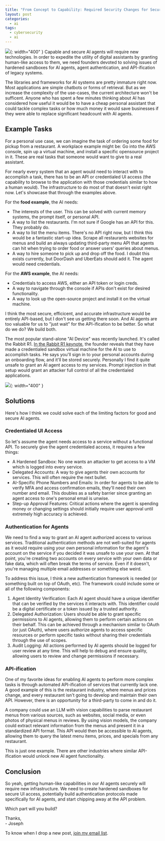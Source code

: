 ```yaml
---
title: "From Concept to Capability: Required Security Changes for Secure AI Agents"
layout: post
categories:
  - ai
tags:
  - cybersecurity
  - ai
---
```


![](https://i.imgur.com/dXiJCDT.jpeg){: width="400" }
Capable and secure AI agents will require new technologies. In order to expedite the utility of digital assistants by granting human-like access to them, we need founders devoted to solving issues of hardened sandboxes for AI agents, agent authentication, and API-ification of legacy systems.

The libraries and frameworks for AI systems are pretty immature right now. Most applications are simple chatbots or forms of retrieval. But as we increase the complexity of the use-cases, the current architecture won't be sufficent. Anyone who has spent a few minutes thinking about AI has considered how useful it would be to have a cheap personal assistant that could tackle complex tasks or how much money it would save businesses if they were able to replace significant headcount with AI agents.

## Example Tasks
For a personal use case, we can imagine the task of ordering some food for pickup from a restaurant. A workplace example might be: Go into the AWS console, spin up a virtual machine, and install a specific opensource project in it. These are real tasks that someone would want to give to a real assistant.  

For nearly every system that an agent would need to interact with to accomplish a task, there has to be an API or credentialed UI access (the capability to browse to the application with those credentials similar to how a human would). The infrastructure to do most of that doesn't exist right now. Let's showcase that through the examples above. 

For the **food example**, the AI needs:
- The interests of the user. This can be solved with current memory systems, the prompt itself, or personal API.
- A way to list the restaurants. I'm not sure if Google has an API for this. They probably do. 
- A way to list the menu items. There's no API right now, but I think this would be a fantastic start-up idea. Scrape all restaurants websites for menus and build an always updating third-party menu API that agents can hit when trying to order food or answer users' queries about menus. 
- A way to hire someone to pick up and drop off the food. I doubt this exists currently, but DoorDash and UberEats should add it. The agent would need credentials.

For the **AWS example**, the AI needs:
- Credentials to access AWS, either an API token or login creds.
- A way to navigate through the console if APIs don't exist for desired functionality. 
- A way to look up the open-source project and install it on the virtual machine.

I think the most secure, efficicent, and accurate infrastructure would be entirely API-based, but I don't see us getting there soon. And AI agents are too valuable for us to "just wait" for the API-ification to be better. So what do we do? We build both. 

The most popular stand-alone "AI Device" was recently launched. It's called the Rabbit R1. [In the Rabbit R1 keynote](https://www.rabbit.tech/keynote), the founder reveals that they have made a credentialed sandbox virtual machine for the AI to use to accomplish tasks. He says you'll sign in to your personal accounts during an onboarding flow, and it'll be stored securely. Personally I find it quite unsafe to grant an AI agent access to my services. Prompt injection in that setup would grant an attacker full control of all the credentialed applications.

![](https://i.imgur.com/6nPI4eB.png){: width="400" }
## Solutions
Here's how I think we could solve each of the limiting factors for good and secure AI agents.

### Credentialed UI Access
So let's assume the agent needs access to a service without a functional API. To securely give the agent credentialed access, it requires a few things:
- A Hardened Sandbox: No one wants an attacker to get access to a VM which is logged into every service.
- Delegated Accounts: A way to give agents their own accounts for services. This will often require the next bullet.
- AI-Specific Phone Numbers and Emails: In order for agents to be able to verify MFA and access confirmation emails, they'll need their own number and email. This doubles as a safety barrier since granting an agent access to one's personal email is unwise.
- Step-up Approval Features: Critical actions where the agent is spending money or changing settings should initially require user approval until extremely high accuracy is achieved.

### Authentication for Agents
We need to find a way to grant an AI agent authorized access to various services. Traditional authentication methods are not well-suited for agents as it would require using your own personal information for the agent's account on the service if you decided it was unsafe to use your own. At that point, you're creating two accounts on every service with your own data or fake data, which will often break the terms of service. Even if it doesn't, you're managing multiple email addresses or
something else weird.

To address this issue, I think a new authentication framework is needed (or something built on top of OAuth, etc). The framework could include some or all of the following components:

1. Agent Identity Verification: Each AI agent should have a unique identifier that can be verified by the services it interacts with. This identifier could be a digital certificate or a token issued by a trusted authority.
2. Delegated Authorization: Users should be able to grant specific permissions to AI agents, allowing them to perform certain actions on their behalf. This can be achieved through a mechanism similar to OAuth (or just OAuth), where users authorize agents to access specific resources or perform specific tasks without sharing their credentials through the use of scopes.
3. Audit Logging: All actions performed by AI agents should be logged for user review at any time. This will help to debug and ensure quality, allowing users to review and change permissions if necessary.

### API-ification
One of my favorite ideas for enabling AI agents to perform more complex tasks is through automated API-ification of services that currently lack one. A good example of this is the restaurant industry, where menus and prices change, and every restaurant isn't going to develop and maintain their own API. However, there is an opportunity for a third-party to come in and do it.

A company could use an LLM with vision capabilities to parse restaurant menus from various sources, such as websites, social media, or even photos of physical menus in reviews. By using vision models, the company could extract relevant information from the menus and present it in a standardized API format. This API would then be accessible to AI agents, allowing them to query the latest menu items, prices, and specials from any restaurant.

This is just one example. There are other industries where similar API-ification would unlock new AI agent functionality.

## Conclusion
So yeah, getting human-like capabilities in our AI agents securely will require new infrastructure. We need to create hardened sandboxes for secure UI access, potentially build authentication protocols made specifically for AI agents, and start chipping away at the API problem. 

Which part will you build?

Thanks,   
\- Joseph

To know when I drop a new post, [join my email list](https://thacker.beehiiv.com/subscribe). 

<meta name="twitter:card" content="summary_large_image" />
<meta name="twitter:site" content="@rez0__" />
<meta name="twitter:creator" content="@rez0__" />
<meta property="og:url" content="https://josephthacker.com/ai/2024/02/06/secure-ai-agents.html" />
<meta property="og:title" content="From Concept to Capability: Required Security Changes for Secure AI Agents" />
<meta property="og:description" content="Why we need secure sandboxes, agent-based authentication, and more APIs." />
<meta property="og:image" content="https://i.imgur.com/dXiJCDT.jpeg" />

